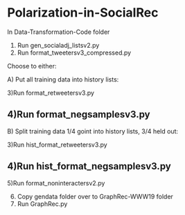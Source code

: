 # Polarization-in-SocialRec
In Data-Transformation-Code folder

1) Run gen_socialadj_listsv2.py
2) Run format_tweetersv3_compressed.py

Choose to either:

A) Put all training data into history lists:

3)Run format_retweetersv3.py

4)Run format_negsamplesv3.py
-------------------------------------------

B) Split training data 1/4 goint into history lists, 3/4 held out:

3)Run hist_format_retweetersv3.py

4)Run hist_format_negsamplesv3.py
-------------------------------------------


5)Run format_noninteractersv2.py


6) Copy gendata folder over to GraphRec-WWW19 folder
7) Run GraphRec.py
